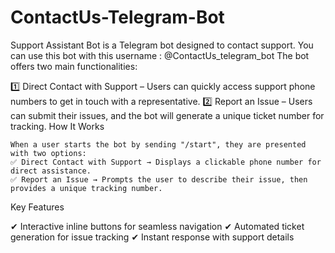# ContactUs-Telegram-Bot

Support Assistant Bot is a Telegram bot designed to contact support.
You can use this bot with this username : @ContactUs_telegram_bot
 The bot offers two main functionalities:

1️⃣ Direct Contact with Support – Users can quickly access support phone numbers to get in touch with a representative.
2️⃣ Report an Issue – Users can submit their issues, and the bot will generate a unique ticket number for tracking.
How It Works

    When a user starts the bot by sending "/start", they are presented with two options:
    ✅ Direct Contact with Support → Displays a clickable phone number for direct assistance.
    ✅ Report an Issue → Prompts the user to describe their issue, then provides a unique tracking number.

Key Features

✔ Interactive inline buttons for seamless navigation
✔ Automated ticket generation for issue tracking
✔ Instant response with support details
